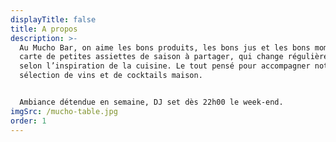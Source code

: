 ```yaml
---
displayTitle: false
title: A propos
description: >-
  Au Mucho Bar, on aime les bons produits, les bons jus et les bons moments. une
  carte de petites assiettes de saison à partager, qui change régulièrement
  selon l’inspiration de la cuisine. Le tout pensé pour accompagner notre
  sélection de vins et de cocktails maison.


  Ambiance détendue en semaine, DJ set dès 22h00 le week-end.
imgSrc: /mucho-table.jpg
order: 1
---
```


